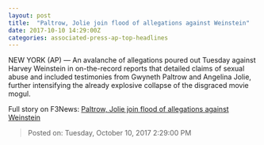 ```yaml
---
layout: post
title:  "Paltrow, Jolie join flood of allegations against Weinstein"
date: 2017-10-10 14:29:00Z
categories: associated-press-ap-top-headlines
---
```


NEW YORK (AP) — An avalanche of allegations poured out Tuesday against Harvey Weinstein in on-the-record reports that detailed claims of sexual abuse and included testimonies from Gwyneth Paltrow and Angelina Jolie, further intensifying the already explosive collapse of the disgraced movie mogul.


Full story on F3News: [Paltrow, Jolie join flood of allegations against Weinstein](http://www.f3nws.com/n/2ajzrC)

> Posted on: Tuesday, October 10, 2017 2:29:00 PM
